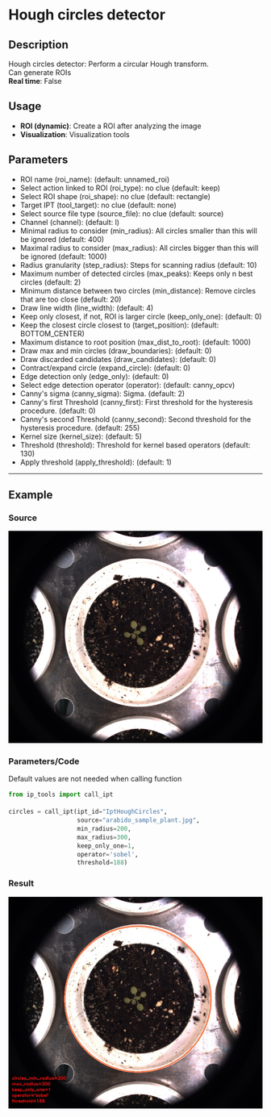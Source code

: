 # Hough circles detector
## Description
Hough circles detector: Perform a circular Hough transform.<br>Can generate ROIs<br>**Real time**: False
## Usage
- **ROI (dynamic)**: Create a ROI after analyzing the image
- **Visualization**: Visualization tools
## Parameters
- ROI name (roi_name):  (default: unnamed_roi)
- Select action linked to ROI (roi_type): no clue (default: keep)
- Select ROI shape (roi_shape): no clue (default: rectangle)
- Target IPT (tool_target): no clue (default: none)
- Select source file type (source_file): no clue (default: source)
- Channel (channel):  (default: l)
- Minimal radius to consider (min_radius): All circles smaller than this will be ignored (default: 400)
- Maximal radius to consider (max_radius): All circles bigger than this will be ignored (default: 1000)
- Radius granularity (step_radius): Steps for scanning radius (default: 10)
- Maximum number of detected circles (max_peaks): Keeps only n best circles (default: 2)
- Minimum distance between two circles (min_distance): Remove circles that are too close (default: 20)
- Draw line width (line_width):  (default: 4)
- Keep only closest, if not, ROI is larger circle (keep_only_one):  (default: 0)
- Keep the closest circle closest to (target_position):  (default: BOTTOM_CENTER)
- Maximum distance to root position (max_dist_to_root):  (default: 1000)
- Draw max and min circles (draw_boundaries):  (default: 0)
- Draw discarded candidates (draw_candidates):  (default: 0)
- Contract/expand circle (expand_circle):  (default: 0)
- Edge detection only (edge_only):  (default: 0)
- Select edge detection operator (operator):  (default: canny_opcv)
- Canny's sigma (canny_sigma): Sigma. (default: 2)
- Canny's first Threshold (canny_first): First threshold for the hysteresis procedure. (default: 0)
- Canny's second Threshold (canny_second): Second threshold for the hysteresis procedure. (default: 255)
- Kernel size (kernel_size):  (default: 5)
- Threshold (threshold): Threshold for kernel based operators (default: 130)
- Apply threshold (apply_threshold):  (default: 1)
--------------
## Example
### Source
![Source image](images/arabido_sample_plant.jpg)

### Parameters/Code
Default values are not needed when calling function
```python
from ip_tools import call_ipt

circles = call_ipt(ipt_id="IptHoughCircles",
                   source="arabido_sample_plant.jpg",
                   min_radius=200,
                   max_radius=300,
                   keep_only_one=1,
                   operator='sobel',
                   threshold=188)
```
### Result
![Result image](images/ipt_Hough_circles_detector.jpg)
